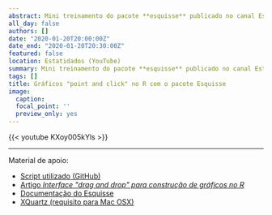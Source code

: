 ```yaml
---
abstract: Mini treinamento do pacote **esquisse** publicado no canal Estatidados. O Esquisse permite a criação de lindos gráficos do **ggplot2** de forma descomplidada, sem a necessidade de digitar linhas de código.
all_day: false
authors: []
date: "2020-01-20T20:00:00Z"
date_end: "2020-01-20T20:30:00Z"
featured: false
location: Estatidados (YouTube)
summary: Mini treinamento do pacote **esquisse** publicado no canal Estatidados.
tags: []
title: Gráficos "point and click" no R com o pacote Esquisse
image:
  caption:
  focal_point: ''
  preview_only: yes  
---
```


{{< youtube KXoy005kYls >}}

<hr>

Material de apoio:

- [Script utilizado (GitHub)](https://github.com/juniorssz/esquisse-example)
- [Artigo *Interface "drag and drop"​ para construção de gráficos no R*](../../../post/2019-12-20-interface-drag-and-drop-para-construcao-de-graficos-no-r/)
- [Documentação do Esquisse](https://dreamrs.github.io/esquisse/index.html)
- [XQuartz (requisito para Mac OSX)](https://www.xquartz.org)